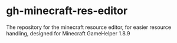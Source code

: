 # gh-minecraft-res-editor
The repository for the minecraft resource editor, for easier resource handling, designed for Minecraft GameHelper 1.8.9
